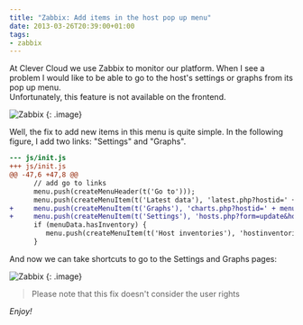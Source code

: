 ```yaml
---
title: "Zabbix: Add items in the host pop up menu"
date: 2013-03-26T20:39:00+01:00
tags:
- zabbix
---
```


At Clever Cloud we use Zabbix to monitor our platform. When I see a problem I would like to be able to go to the host's settings or graphs from its pop up menu.  
Unfortunately, this feature is not available on the frontend.

![Zabbix]({attach}zabbix-1.png)
{: .image}

Well, the fix to add new items in this menu is quite simple. In the following figure, I add two links: "Settings" and "Graphs".


``` diff
--- js/init.js
+++ js/init.js
@@ -47,6 +47,8 @@
      // add go to links
      menu.push(createMenuHeader(t('Go to')));
      menu.push(createMenuItem(t('Latest data'), 'latest.php?hostid=' + menuData.hostid));
+     menu.push(createMenuItem(t('Graphs'), 'charts.php?hostid=' + menuData.hostid));
+     menu.push(createMenuItem(t('Settings'), 'hosts.php?form=update&hostid=' + menuData.hostid));
      if (menuData.hasInventory) {
         menu.push(createMenuItem(t('Host inventories'), 'hostinventories.php?hostid=' + menuData.hostid));
      }
```

And now we can take shortcuts to go to the Settings and Graphs pages:

![Zabbix]({attach}zabbix-2.png)
{: .image}


> Please note that this fix doesn't consider the user rights

_Enjoy!_
